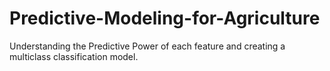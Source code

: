 # Predictive-Modeling-for-Agriculture
Understanding the Predictive Power of each feature and creating a multiclass classification model. 
